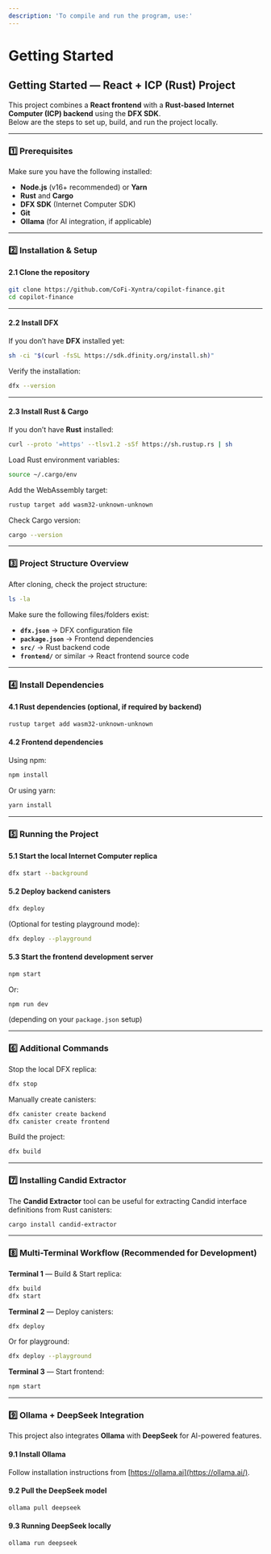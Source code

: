 ```yaml
---
description: 'To compile and run the program, use:'
---
```


# Getting Started

## Getting Started — React + ICP (Rust) Project

This project combines a **React frontend** with a **Rust-based Internet Computer (ICP) backend** using the **DFX SDK**.\
Below are the steps to set up, build, and run the project locally.

***

### 1️⃣ Prerequisites

Make sure you have the following installed:

* **Node.js** (v16+ recommended) or **Yarn**
* **Rust** and **Cargo**
* **DFX SDK** (Internet Computer SDK)
* **Git**
* **Ollama** (for AI integration, if applicable)

***

### 2️⃣ Installation & Setup

#### 2.1 Clone the repository

```bash
git clone https://github.com/CoFi-Xyntra/copilot-finance.git
cd copilot-finance
```

***

#### 2.2 Install DFX

If you don’t have **DFX** installed yet:

```bash
sh -ci "$(curl -fsSL https://sdk.dfinity.org/install.sh)"
```

Verify the installation:

```bash
dfx --version
```

***

#### 2.3 Install Rust & Cargo

If you don’t have **Rust** installed:

```bash
curl --proto '=https' --tlsv1.2 -sSf https://sh.rustup.rs | sh
```

Load Rust environment variables:

```bash
source ~/.cargo/env
```

Add the WebAssembly target:

```bash
rustup target add wasm32-unknown-unknown
```

Check Cargo version:

```bash
cargo --version
```

***

### 3️⃣ Project Structure Overview

After cloning, check the project structure:

```bash
ls -la
```

Make sure the following files/folders exist:

* **`dfx.json`** → DFX configuration file
* **`package.json`** → Frontend dependencies
* **`src/`** → Rust backend code
* **`frontend/`** or similar → React frontend source code

***

### 4️⃣ Install Dependencies

#### 4.1 Rust dependencies (optional, if required by backend)

```bash
rustup target add wasm32-unknown-unknown
```

#### 4.2 Frontend dependencies

Using npm:

```bash
npm install
```

Or using yarn:

```bash
yarn install
```

***

### 5️⃣ Running the Project

#### 5.1 Start the local Internet Computer replica

```bash
dfx start --background
```

#### 5.2 Deploy backend canisters

```bash
dfx deploy
```

(Optional for testing playground mode):

```bash
dfx deploy --playground
```

#### 5.3 Start the frontend development server

```bash
npm start
```

Or:

```bash
npm run dev
```

(depending on your `package.json` setup)

***

### 6️⃣ Additional Commands

Stop the local DFX replica:

```bash
dfx stop
```

Manually create canisters:

```bash
dfx canister create backend
dfx canister create frontend
```

Build the project:

```bash
dfx build
```

***

### 7️⃣ Installing Candid Extractor

The **Candid Extractor** tool can be useful for extracting Candid interface definitions from Rust canisters:

```bash
cargo install candid-extractor
```

***

### 8️⃣ Multi-Terminal Workflow (Recommended for Development)

**Terminal 1** — Build & Start replica:

```bash
dfx build
dfx start
```

**Terminal 2** — Deploy canisters:

```bash
dfx deploy
```

Or for playground:

```bash
dfx deploy --playground
```

**Terminal 3** — Start frontend:

```bash
npm start
```

***

### 9️⃣ Ollama + DeepSeek Integration

This project also integrates **Ollama** with **DeepSeek** for AI-powered features.

#### 9.1 Install Ollama

Follow installation instructions from [https://ollama.ai](https://ollama.ai/).

#### 9.2 Pull the DeepSeek model

```bash
ollama pull deepseek
```

#### 9.3 Running DeepSeek locally

```bash
ollama run deepseek
```



